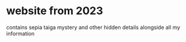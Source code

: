 # website from 2023

contains sepia taiga mystery and other hidden details alongside all my information
